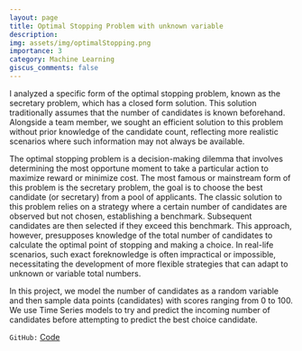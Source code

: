 ```yaml
---
layout: page
title: Optimal Stopping Problem with unknown variable
description: 
img: assets/img/optimalStopping.png
importance: 3
category: Machine Learning
giscus_comments: false
---
```


I analyzed a specific form of the optimal stopping problem, known as the secretary problem, which has a closed form solution. This solution traditionally assumes that the number of candidates is known beforehand. Alongside a team member, we sought an efficient solution to this problem without prior knowledge of the candidate count, reflecting more realistic scenarios where such information may not always be available.

The optimal stopping problem is a decision-making dilemma that involves determining the most opportune moment to take a particular action to maximize reward or minimize cost. The most famous or mainstream form of this problem is the secretary problem, the goal is to choose the best candidate (or secretary) from a pool of applicants. The classic solution to this problem relies on a strategy where a certain number of candidates are observed but not chosen, establishing a benchmark. Subsequent candidates are then selected if they exceed this benchmark. This approach, however, presupposes knowledge of the total number of candidates to calculate the optimal point of stopping and making a choice. In real-life scenarios, such exact foreknowledge is often impractical or impossible, necessitating the development of more flexible strategies that can adapt to unknown or variable total numbers.

In this project, we model the number of candidates as a random variable and then sample data points (candidates) with scores ranging from 0 to 100. We use Time Series models to try and predict the incoming number of candidates before attempting to predict the best choice candidate.


`GitHub:` <a href="https://github.com/yehya-farhat/cis667-secretary-problem">Code</a>